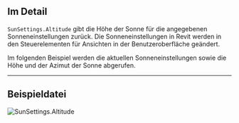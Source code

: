 ## Im Detail
`SunSettings.Altitude` gibt die Höhe der Sonne für die angegebenen Sonneneinstellungen zurück. Die Sonneneinstellungen in Revit werden in den Steuerelementen für Ansichten in der Benutzeroberfläche geändert.

Im folgenden Beispiel werden die aktuellen Sonneneinstellungen sowie die Höhe und der Azimut der Sonne abgerufen.
___
## Beispieldatei

![SunSettings.Altitude](./Revit.Elements.SunSettings.Altitude_img.jpg)
